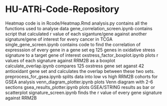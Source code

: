 # HU-ATRi-Code-Repository

Heatmap code is in Rcode/Heatmap.Rmd
analysis.py contains all the functions used to analyse data
gene_correlation_screen.ipynb contains script that calculated r value of each siganture/gene against another signature/gene of interest for every cancer in TCGA
single_gene_screen.ipynb contains code to find the correlation of expresssion of every gene in a gene set eg 125 genes in oxidative stress signature to a target gene of interest
oxstress_factor_boxplot.ipynb plots r values of each signature against RRM2B as a boxplot
calculate_overlap.ipynb compares 125 oxstress gene set aganst 42 antioxidant gene set and calculates the overlap between these two sets.
preprocess_for_gsea.ipynb splits data into low vs high RRM2B cohorts for GSEA analysis
venn_diagram_plotter.ipynb plots Venn diagram with 2-6 sections
gsea_results_plotter.ipynb plots GSEA/STRING results as bar or scatterplot
signature_screen.ipynb finds the r value of every gene signature against RRM2B

